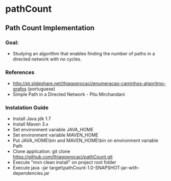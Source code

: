 pathCount
=========

Path Count Implementation
-----------

### Goal:
 * Studying an algorithm that enables finding the number of paths in a directed network with no cycles.
 
### References

 * http://pt.slideshare.net/thiagoprocaci/enumeracao-caminhos-algoritmo-grafos (portuguese)
 * Simple Path in a Directed Network - Pitu Mirchandani

### Instalation Guide

 * Install Java jdk 1.7
 * Install Maven 3.x
 * Set environment variable JAVA_HOME
 * Set environment variable MAVEN_HOME
 * Put JAVA_HOME\bin and MAVEN_HOME\bin on environment variable Path
 * Clone application: git clone https://github.com/thiagoprocaci/pathCount.git
 * Execute "mvn clean install" on project root folder
 * Execute java -jar target\pathCount-1.0-SNAPSHOT-jar-with-dependencies.jar

